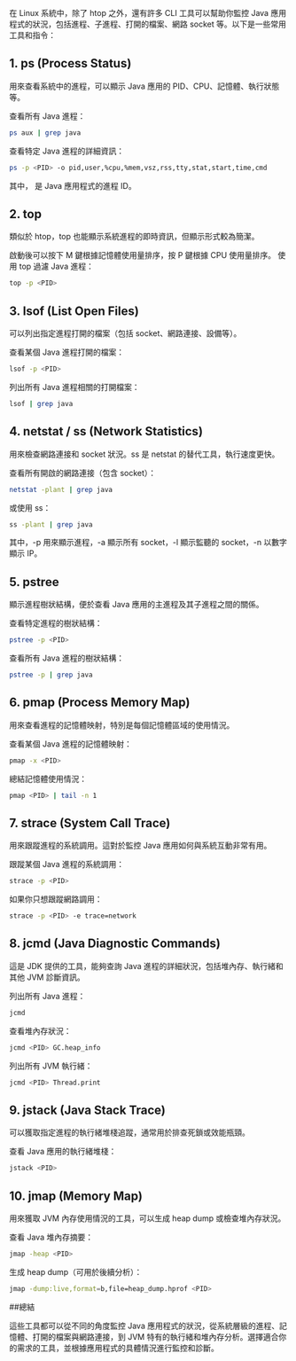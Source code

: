 在 Linux 系統中，除了 htop 之外，還有許多 CLI 工具可以幫助你監控 Java 應用程式的狀況，包括進程、子進程、打開的檔案、網路 socket 等。以下是一些常用工具和指令：

## 1. ps (Process Status)

用來查看系統中的進程，可以顯示 Java 應用的 PID、CPU、記憶體、執行狀態等。

查看所有 Java 進程：

```bash
ps aux | grep java
```

查看特定 Java 進程的詳細資訊：

```bash
ps -p <PID> -o pid,user,%cpu,%mem,vsz,rss,tty,stat,start,time,cmd
```
其中，<PID> 是 Java 應用程式的進程 ID。

## 2. top

類似於 htop，top 也能顯示系統進程的即時資訊，但顯示形式較為簡潔。

啟動後可以按下 M 鍵根據記憶體使用量排序，按 P 鍵根據 CPU 使用量排序。
使用 top 過濾 Java 進程：

```bash
top -p <PID>
```

## 3. lsof (List Open Files)

可以列出指定進程打開的檔案（包括 socket、網路連接、設備等）。

查看某個 Java 進程打開的檔案：

```bash
lsof -p <PID>
```

列出所有 Java 進程相關的打開檔案：

```bash
lsof | grep java
```

## 4. netstat / ss (Network Statistics)

用來檢查網路連接和 socket 狀況。ss 是 netstat 的替代工具，執行速度更快。

查看所有開啟的網路連接（包含 socket）：

```bash
netstat -plant | grep java
```

或使用 ss：

```bash
ss -plant | grep java
```

其中，-p 用來顯示進程，-a 顯示所有 socket，-l 顯示監聽的 socket，-n 以數字顯示 IP。

## 5. pstree

顯示進程樹狀結構，便於查看 Java 應用的主進程及其子進程之間的關係。

查看特定進程的樹狀結構：

```bash
pstree -p <PID>
```

查看所有 Java 進程的樹狀結構：

```bash
pstree -p | grep java
```

## 6. pmap (Process Memory Map)

用來查看進程的記憶體映射，特別是每個記憶體區域的使用情況。

查看某個 Java 進程的記憶體映射：

```bash
pmap -x <PID>
```

總結記憶體使用情況：

```bash
pmap <PID> | tail -n 1
```

## 7. strace (System Call Trace)

用來跟蹤進程的系統調用。這對於監控 Java 應用如何與系統互動非常有用。

跟蹤某個 Java 進程的系統調用：

```bash
strace -p <PID>
```

如果你只想跟蹤網路調用：

```bash
strace -p <PID> -e trace=network
```

## 8. jcmd (Java Diagnostic Commands)

這是 JDK 提供的工具，能夠查詢 Java 進程的詳細狀況，包括堆內存、執行緒和其他 JVM 診斷資訊。

列出所有 Java 進程：

```bash
jcmd
```

查看堆內存狀況：

```bash
jcmd <PID> GC.heap_info
```

列出所有 JVM 執行緒：

```bash
jcmd <PID> Thread.print
```

## 9. jstack (Java Stack Trace)

可以獲取指定進程的執行緒堆棧追蹤，通常用於排查死鎖或效能瓶頸。

查看 Java 應用的執行緒堆棧：

```bash
jstack <PID>
```

## 10. jmap (Memory Map)

用來獲取 JVM 內存使用情況的工具，可以生成 heap dump 或檢查堆內存狀況。

查看 Java 堆內存摘要：

```bash
jmap -heap <PID>
```

生成 heap dump（可用於後續分析）：

```bash
jmap -dump:live,format=b,file=heap_dump.hprof <PID>
```

##總結

這些工具都可以從不同的角度監控 Java 應用程式的狀況，從系統層級的進程、記憶體、打開的檔案與網路連接，到 JVM 特有的執行緒和堆內存分析。選擇適合你的需求的工具，並根據應用程式的具體情況進行監控和診斷。